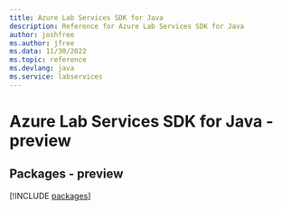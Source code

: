 ```yaml
---
title: Azure Lab Services SDK for Java
description: Reference for Azure Lab Services SDK for Java
author: joshfree
ms.author: jfree
ms.data: 11/30/2022
ms.topic: reference
ms.devlang: java
ms.service: labservices
---
```

# Azure Lab Services SDK for Java - preview
## Packages - preview
[!INCLUDE [packages](lab-services-index.md)]